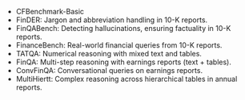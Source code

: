 - CFBenchmark-Basic
- FinDER: Jargon and abbreviation handling in 10-K reports.
- FinQABench: Detecting hallucinations, ensuring factuality in 10-K reports.
- FinanceBench: Real-world financial queries from 10-K reports.
- TATQA: Numerical reasoning with mixed text and tables.
- FinQA: Multi-step reasoning with earnings reports (text + tables).
- ConvFinQA: Conversational queries on earnings reports.
- MultiHiertt: Complex reasoning across hierarchical tables in annual reports.